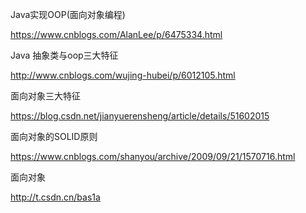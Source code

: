 Java实现OOP(面向对象编程)

https://www.cnblogs.com/AlanLee/p/6475334.html

Java 抽象类与oop三大特征 

http://www.cnblogs.com/wujing-hubei/p/6012105.html

面向对象三大特征

https://blog.csdn.net/jianyuerensheng/article/details/51602015

面向对象的SOLID原则

https://www.cnblogs.com/shanyou/archive/2009/09/21/1570716.html

面向对象

http://t.csdn.cn/bas1a
